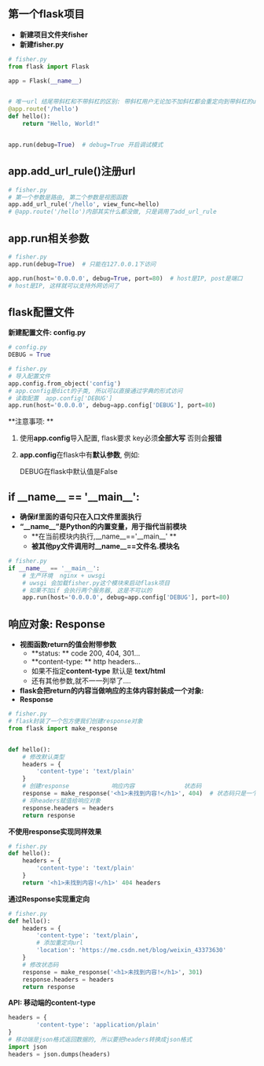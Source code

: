 ## 第一个flask项目

* **新建项目文件夹fisher**
* **新建fisher.py**

```python
# fisher.py
from flask import Flask

app = Flask(__name__)


# 唯一url 结尾带斜杠和不带斜杠的区别: 带斜杠用户无论加不加斜杠都会重定向到带斜杠的url上,不带斜杠用户只有不加斜杠才能访问到
@app.route('/hello')
def hello():
    return "Hello, World!"


app.run(debug=True)  # debug=True 开启调试模式
```

## app.add_url_rule()注册url

```python
# fisher.py
# 第一个参数是路由, 第二个参数是视图函数
app.add_url_rule('/hello', view_func=hello)  
# @app.route('/hello')内部其实什么都没做, 只是调用了add_url_rule
```

## app.run相关参数

```python
# fisher.py
app.run(debug=True)  # 只能在127.0.0.1下访问

app.run(host='0.0.0.0', debug=True, port=80)  # host是IP, post是端口
# host是IP, 这样就可以支持外网访问了 
```



## flask配置文件

**新建配置文件: config.py**

```python
# config.py 
DEBUG = True
```

```python
# fisher.py
# 导入配置文件
app.config.from_object('config')
# app.config是dict的子类, 所以可以直接通过字典的形式访问
# 读取配置  app.config['DEBUG']
app.run(host='0.0.0.0', debug=app.config['DEBUG'], port=80)
```

**注意事项: **

1. 使用**app.config**导入配置, flask要求 key必须**全部大写** 否则会**报错**

2. **app.config**在flask中有**默认参数**, 例如:

   DEBUG在flask中默认值是False

## if \_\_name\_\_ == '\_\_main\_\_':

* **确保if里面的语句只在入口文件里面执行**
* **“\_\_name\_\_”是Python的内置变量，用于指代当前模块**
  * **在当前模块内执行,\_\_name\_\_=='\_\_main\_\_' **
  * **被其他py文件调用时\_\_name\_\_==文件名.模块名**

```python
# fisher.py
if __name__ == '__main__':
    # 生产环境  nginx + uwsgi
    # uwsgi 会加载fisher.py这个模块来启动flask项目
    # 如果不加if 会执行两个服务器, 这是不可以的
    app.run(host='0.0.0.0', debug=app.config['DEBUG'], port=80)
```

## 响应对象: Response

* **视图函数return的值会附带参数**
  * **status: ** code 200, 404, 301…
  * **content-type: ** http headers...
  * 如果不指定**content-type** 默认是 **text/html**
  * 还有其他参数,就不一一列举了....
*  **flask会把return的内容当做响应的主体内容封装成一个对象:**
  * **Response**

```python
# fisher.py
# flask封装了一个包方便我们创建response对象
from flask import make_response


def hello():
    # 修改默认类型
    headers = {
        'content-type': 'text/plain'
    }
    # 创建response            响应内容              状态码
    response = make_response('<h1>未找到内容!</h1>', 404)  # 状态码只是一个标示, 并不会影响响应内容, 
	# 将headers赋值给响应对象
    response.headers = headers
    return response
```

**不使用response实现同样效果**

```python
# fisher.py
def hello():
    headers = {
        'content-type': 'text/plain'
    }
    return '<h1>未找到内容!</h1>' 404 headers
```

**通过Response实现重定向**

```python
# fisher.py
def hello():
    headers = {
        'content-type': 'text/plain',
        # 添加重定向url
        'location': 'https://me.csdn.net/blog/weixin_43373630'
    }
    # 修改状态码
    response = make_response('<h1>未找到内容!</h1>', 301)
    response.headers = headers
    return response
```

**API: 移动端的content-type**

```python
headers = {
        'content-type': 'application/plain'
}
# 移动端是json格式返回数据的, 所以要把headers转换成json格式
import json
headers = json.dumps(headers)
```

